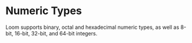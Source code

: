 # Numeric Types

Loom supports binary, octal and hexadecimal numeric types, as well as 8-bit, 16-bit, 32-bit, and 64-bit integers.
